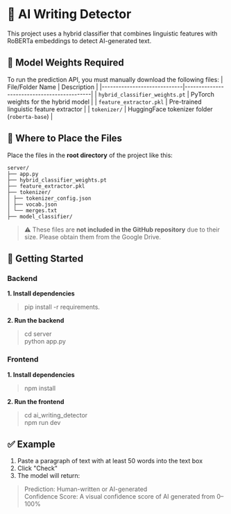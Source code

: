 # 🧠 AI Writing Detector
This project uses a hybrid classifier that combines linguistic features with RoBERTa embeddings to detect AI-generated text.

## 🔧 Model Weights Required
To run the prediction API, you must manually download the following files: 
| File/Folder Name                    | Description                                |
|-----------------------------|--------------------------------------------|
| `hybrid_classifier_weights.pt` | PyTorch weights for the hybrid model        |
| `feature_extractor.pkl`       | Pre-trained linguistic feature extractor   |
| `tokenizer/`                 | HuggingFace tokenizer folder (`roberta-base`) |

## 📁 Where to Place the Files

Place the files in the **root directory** of the project like this:
<pre><code>server/ 
├── app.py 
├── hybrid_classifier_weights.pt 
├── feature_extractor.pkl 
├── tokenizer/ 
│ ├── tokenizer_config.json
│ ├── vocab.json 
│ └── merges.txt 
├── model_classifier/</code></pre>


> ⚠️ These files are **not included in the GitHub repository** due to their size. Please obtain them from the Google Drive.

## 🚀 Getting Started

### **Backend**
**1. Install dependencies**
> pip install -r requirements.

**2. Run the backend**
> cd server <br/> python app.py

### **Frontend**
**1. Install dependencies**
> npm install

**2. Run the frontend**
> cd ai_writing_detector <br/> npm run dev


## ✅ Example
1. Paste a paragraph of text with at least 50 words into the text box
2. Click "Check"
3. The model will return:
>  Prediction: Human-written or AI-generated <br/>Confidence Score: A visual confidence score of AI generated from 0–100%